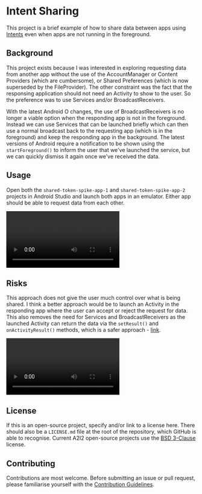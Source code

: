 # Intent Sharing

This project is a brief example of how to share data between apps using [Intents](https://developer.android.com/guide/components/intents-filters) even when apps are not running in the foreground.

## Background

This project exists because I was interested in exploring requesting data from another app without the use of the AccountManager or Content Providers (which are cumbersome), or Shared Preferences (which is now superseded by the FileProvider). The other constraint was the fact that the responsing application should not need an Activity to show to the user. So the preference was to use Services and/or BroadcastReceivers.

With the latest Android O changes, the use of BroadcastReceivers is no longer a viable option when the responding app is not in the foreground. Instead we can use Services that can be launched briefly which can then use a normal broadcast back to the requesting app (which is in the foreground) and keep the responding app in the background. The latest versions of Android require a notification to be shown using the `startForeground()` to inform the user that we've launched the service, but we can quickly dismiss it again once we've received the data.

## Usage

Open both the `shared-token-spike-app-1` and `shared-token-spike-app-2` projects in Android Studio and launch both apps in an emulator. Either app should be able to request data from each other.

![Screenshot](https://thumbs.gfycat.com/BetterDarkFinch-mobile.mp4)

## Risks

This approach does not give the user much control over what is being shared. I think a better approach would be to launch an Activity in the responding app where the user can accept or reject the request for data. This also removes the need for Services and BroadcastReceivers as the launched Activity can return the data via the `setResult()` and `onActivityResult()` methods, which is a safer approach - [link](https://developer.android.com/reference/android/app/Activity#starting-activities-and-getting-results).

![Screenshot](https://thumbs.gfycat.com/UnequaledAgileElectriceel-mobile.mp4)

## License

If this is an open-source project, specify and/or link to a license here. There should also be a `LICENSE.md` file at the root of the repository, which GitHub is able to recognise. Current A2I2 open-source projects use the [BSD 3-Clause](https://github.com/a2i2/surround/blob/master/LICENSE.md) license.

## Contributing

Contributions are most welcome. Before submitting an issue or pull request, please familiarise yourself with the [Contribution Guidelines](./CONTRIBUTING.md).
